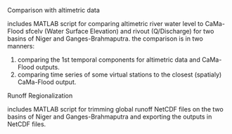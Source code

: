 
Comparison with altimetric data

includes MATLAB script for comparing altimetric river water level to CaMa-Flood sfcelv (Water Surface Elevation) and rivout (Q/Discharge) for two basins of Niger and Ganges-Brahmaputra.
the comparison is in two manners:
  1. comparing the 1st temporal components for altimetric data and CaMa-Flood outputs. 
  2. comparing time series of some virtual stations to the closest (spatialy) CaMa-Flood output.


Runoff Regionalization

includes MATLAB script for trimming global runoff NetCDF files on the two basins of Niger and Ganges-Brahmaputra and exporting the outputs in NetCDF files.
